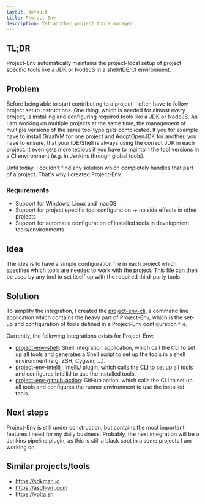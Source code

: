 ```yaml
---
layout: default
title: Project-Env
description: Yet another project tools manager
---
```


## TL;DR
Project-Env automatically maintains the project-local setup of project specific tools like a JDK or NodeJS in a shell/IDE/CI environment.

## Problem

Before being able to start contributing to a project, I often have to follow project setup instructions. One thing, which is needed for almost every project, is installing and configuring required tools like a JDK or NodeJS. As I am working on multiple projects at the same time, the management of multiple versions of the same tool type gets complicated. If you for example have to install GraalVM for one project and AdoptOpenJDK for another, you have to ensure, that your IDE/Shell is always using the correct JDK in each project. It even gets more tedious if you have to maintain the tool versions in a CI environment (e.g. in Jenkins through global tools).

Until today, I couldn't find any solution which completely handles that part of a project. That's why I created Project-Env.

### Requirements
* Support for Windows, Linux and macOS
* Support for project specific tool configuration &#8594; no side effects in other projects
* Support for automatic configuration of installed tools in development tools/environments

## Idea

The idea is to have a simple configuration file in each project which specifies which tools are needed to work with the project. This file can then be used by any tool to set itself up with the required third-party tools.

## Solution

To simplify the integration, I created the [project-env-cli](https://github.com/Project-Env/project-env-cli), a command line application which contains the heavy part of Project-Env, which is the set-up and configuration of tools defined in a Project-Env configuration file.

Currently, the following integrations exists for Project-Env: 
* [project-env-shell](https://github.com/Project-Env/project-env-shell): Shell integration application, which call the CLI to set up all tools and generates a Shell script to set up the tools in a shell environment (e.g. ZSH, Cygwin, ...).
* [project-env-intellij](https://github.com/Project-Env/project-env-intellij-plugin): IntelliJ plugin, which calls the CLI to set up all tools and configures IntelliJ to use the installed tools.
* [project-env-github-action](https://github.com/Project-Env/project-env-github-action): GitHub action, which calls the CLI to set up all tools and configures the runner environment to use the installed tools.

## Next steps
Project-Env is still under construction, but contains the most important features I need for my daily business. Probably, the next integration will be a Jenkins pipeline plugin, as this is still a black spot in a some projects I am working on.

## Similar projects/tools
* https://sdkman.io
* https://asdf-vm.com
* https://volta.sh